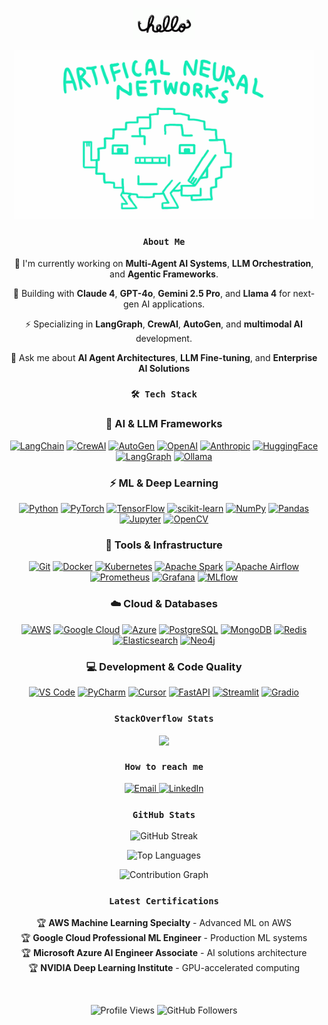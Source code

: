 <p align="center">
  <a href="https://github.com/iamrishab">
    <img src="https://github.com/iamrishab/iamrishab/blob/master/assets/hello.gif" height="50">
  </a>
</p>

<p align="center">
  <a href="https://github.com/iamrishab">
    <img src="https://github.com/iamrishab/iamrishab/blob/master/assets/neural.gif" width="480" height="270.222">
  </a>
</p>


<h3 align="center">
  <code>About Me</code>
</h3>

<p align="center">
  🔭 I'm currently working on <b>Multi-Agent AI Systems</b>, <b>LLM Orchestration</b>, and <b>Agentic Frameworks</b>.
</p>
<p align="center">
  🤖 Building with <b>Claude 4</b>, <b>GPT-4o</b>, <b>Gemini 2.5 Pro</b>, and <b>Llama 4</b> for next-gen AI applications.
</p>
<p align="center">
  ⚡ Specializing in <b>LangGraph</b>, <b>CrewAI</b>, <b>AutoGen</b>, and <b>multimodal AI</b> development.
</p>
<p align="center">
  💬 Ask me about <b>AI Agent Architectures</b>, <b>LLM Fine-tuning</b>, and <b>Enterprise AI Solutions</b>
</p>


<h3 align="center">
  <code>🛠️ Tech Stack</code>
</h3>

<div align="center">

### 🤖 AI & LLM Frameworks
[![LangChain](https://img.shields.io/badge/LangChain-1C3C3C?style=for-the-badge&logo=langchain&logoColor=white)](https://www.langchain.com/)
[![CrewAI](https://img.shields.io/badge/CrewAI-FF6B35?style=for-the-badge&logo=openai&logoColor=white)](https://www.crewai.com/)
[![AutoGen](https://img.shields.io/badge/AutoGen-00BCF2?style=for-the-badge&logo=microsoft&logoColor=white)](https://microsoft.github.io/autogen/)
[![OpenAI](https://img.shields.io/badge/OpenAI-412991?style=for-the-badge&logo=openai&logoColor=white)](https://openai.com/)
[![Anthropic](https://img.shields.io/badge/Anthropic-191919?style=for-the-badge&logo=anthropic&logoColor=white)](https://anthropic.com/)
[![HuggingFace](https://img.shields.io/badge/HuggingFace-FFD21E?style=for-the-badge&logo=huggingface&logoColor=black)](https://huggingface.co/)
[![LangGraph](https://img.shields.io/badge/LangGraph-FF6B6B?style=for-the-badge&logo=graphql&logoColor=white)](https://langchain-ai.github.io/langgraph/)
[![Ollama](https://img.shields.io/badge/Ollama-000000?style=for-the-badge&logo=ollama&logoColor=white)](https://ollama.ai/)

### ⚡ ML & Deep Learning
[![Python](https://img.shields.io/badge/Python-3776AB?style=for-the-badge&logo=python&logoColor=white)](https://www.python.org/)
[![PyTorch](https://img.shields.io/badge/PyTorch-EE4C2C?style=for-the-badge&logo=pytorch&logoColor=white)](https://pytorch.org/)
[![TensorFlow](https://img.shields.io/badge/TensorFlow-FF6F00?style=for-the-badge&logo=tensorflow&logoColor=white)](https://www.tensorflow.org/)
[![scikit-learn](https://img.shields.io/badge/scikit--learn-F7931E?style=for-the-badge&logo=scikit-learn&logoColor=white)](https://scikit-learn.org/)
[![NumPy](https://img.shields.io/badge/NumPy-013243?style=for-the-badge&logo=numpy&logoColor=white)](https://numpy.org/)
[![Pandas](https://img.shields.io/badge/Pandas-150458?style=for-the-badge&logo=pandas&logoColor=white)](https://pandas.pydata.org/)
[![Jupyter](https://img.shields.io/badge/Jupyter-F37626?style=for-the-badge&logo=jupyter&logoColor=white)](https://jupyter.org/)
[![OpenCV](https://img.shields.io/badge/OpenCV-27338e?style=for-the-badge&logo=OpenCV&logoColor=white)](https://opencv.org/)

### 🔧 Tools & Infrastructure
[![Git](https://img.shields.io/badge/Git-F05032?style=for-the-badge&logo=git&logoColor=white)](https://git-scm.com/)
[![Docker](https://img.shields.io/badge/Docker-2496ED?style=for-the-badge&logo=docker&logoColor=white)](https://www.docker.com/)
[![Kubernetes](https://img.shields.io/badge/Kubernetes-326CE5?style=for-the-badge&logo=kubernetes&logoColor=white)](https://kubernetes.io/)
[![Apache Spark](https://img.shields.io/badge/Apache%20Spark-E25A1C?style=for-the-badge&logo=apachespark&logoColor=white)](https://spark.apache.org/)
[![Apache Airflow](https://img.shields.io/badge/Apache%20Airflow-017CEE?style=for-the-badge&logo=Apache%20Airflow&logoColor=white)](https://airflow.apache.org/)
[![Prometheus](https://img.shields.io/badge/Prometheus-E6522C?style=for-the-badge&logo=Prometheus&logoColor=white)](https://prometheus.io/)
[![Grafana](https://img.shields.io/badge/Grafana-F46800?style=for-the-badge&logo=grafana&logoColor=white)](https://grafana.com/)
[![MLflow](https://img.shields.io/badge/MLflow-0194E2?style=for-the-badge&logo=mlflow&logoColor=white)](https://mlflow.org/)

### ☁️ Cloud & Databases
[![AWS](https://img.shields.io/badge/AWS-232F3E?style=for-the-badge&logo=amazon-aws&logoColor=white)](https://aws.amazon.com/)
[![Google Cloud](https://img.shields.io/badge/Google%20Cloud-4285F4?style=for-the-badge&logo=google-cloud&logoColor=white)](https://cloud.google.com/)
[![Azure](https://img.shields.io/badge/Microsoft%20Azure-0078D4?style=for-the-badge&logo=microsoft-azure&logoColor=white)](https://azure.microsoft.com/)
[![PostgreSQL](https://img.shields.io/badge/PostgreSQL-336791?style=for-the-badge&logo=postgresql&logoColor=white)](https://www.postgresql.org/)
[![MongoDB](https://img.shields.io/badge/MongoDB-47A248?style=for-the-badge&logo=mongodb&logoColor=white)](https://www.mongodb.com/)
[![Redis](https://img.shields.io/badge/Redis-DC382D?style=for-the-badge&logo=redis&logoColor=white)](https://redis.io/)
[![Elasticsearch](https://img.shields.io/badge/Elasticsearch-005571?style=for-the-badge&logo=elasticsearch&logoColor=white)](https://www.elastic.co/)
[![Neo4j](https://img.shields.io/badge/Neo4j-008CC1?style=for-the-badge&logo=neo4j&logoColor=white)](https://neo4j.com/)

### 💻 Development & Code Quality
[![VS Code](https://img.shields.io/badge/VS%20Code-007ACC?style=for-the-badge&logo=visual-studio-code&logoColor=white)](https://code.visualstudio.com/)
[![PyCharm](https://img.shields.io/badge/PyCharm-143?style=for-the-badge&logo=pycharm&logoColor=black&color=black&labelColor=green)](https://www.jetbrains.com/pycharm/)
[![Cursor](https://img.shields.io/badge/Cursor-000000?style=for-the-badge&logo=cursor&logoColor=white)](https://cursor.sh/)
[![FastAPI](https://img.shields.io/badge/FastAPI-005571?style=for-the-badge&logo=fastapi)](https://fastapi.tiangolo.com/)
[![Streamlit](https://img.shields.io/badge/Streamlit-FF4B4B?style=for-the-badge&logo=streamlit&logoColor=white)](https://streamlit.io/)
[![Gradio](https://img.shields.io/badge/Gradio-FFA500?style=for-the-badge&logo=gradio&logoColor=white)](https://gradio.app/)

</div>


<h3 align="center">
  <code>StackOverflow Stats</code>
</h3>

<p align="center">
  <a href="https://stackoverflow.com/users/9939542/rishab-p">
    <img align="center" src="https://github-readme-stackoverflow.vercel.app/?userID=9939542" />
  </a>
</p>

<h3 align="center">
  <code>How to reach me</code>
</h3>

<p align="center">
  <a href="mailto:me.rishabpal@gmail.com" target="_blank">
    <img src="https://img.shields.io/badge/Email-me.rishabpal@gmail.com-red?style=for-the-badge&logo=gmail&logoColor=white" alt="Email">
  </a>
  <a href="https://linkedin.com/in/rishabpal" target="_blank">
    <img src="https://img.shields.io/badge/LinkedIn-rishabpal-blue?style=for-the-badge&logo=linkedin&logoColor=white" alt="LinkedIn">
  </a>
</p>

<h3 align="center">
  <code>GitHub Stats</code>
</h3>

<p align="center">
  <img src="https://github-readme-streak-stats.herokuapp.com/?user=iamrishab&theme=dark&hide_border=true" alt="GitHub Streak">
</p>

<p align="center">
  <img src="https://github-readme-stats.vercel.app/api/top-langs/?username=iamrishab&layout=compact&theme=dark&hide_border=true&exclude_repo=iamrishab" alt="Top Languages">
</p>

<p align="center">
  <img src="https://github-readme-activity-graph.vercel.app/graph?username=iamrishab&theme=react-dark&hide_border=true" alt="Contribution Graph">
</p>

<h3 align="center">
  <code>Latest Certifications</code>
</h3>

<p align="center">
  🏆 <b>AWS Machine Learning Specialty</b> - Advanced ML on AWS<br>
  🏆 <b>Google Cloud Professional ML Engineer</b> - Production ML systems<br>
  🏆 <b>Microsoft Azure AI Engineer Associate</b> - AI solutions architecture<br>
  🏆 <b>NVIDIA Deep Learning Institute</b> - GPU-accelerated computing
</p>

<br>

<p align="center">
  <img src="https://komarev.com/ghpvc/?username=iamrishab&label=Profile%20views&color=0e75b6&style=flat" alt="Profile Views">
  <img src="https://img.shields.io/github/followers/iamrishab?label=Followers&style=social" alt="GitHub Followers">
</p> 
